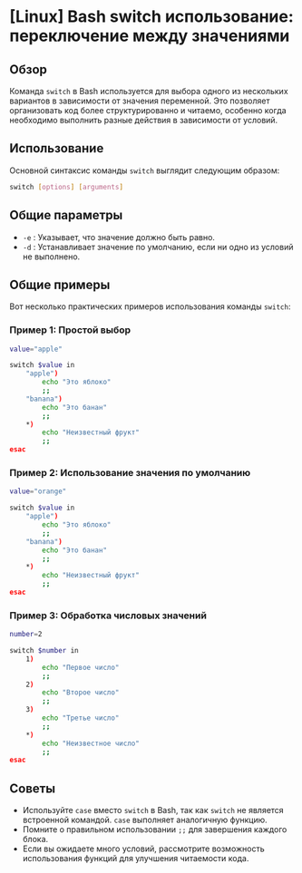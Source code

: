# [Linux] Bash switch использование: переключение между значениями

## Обзор
Команда `switch` в Bash используется для выбора одного из нескольких вариантов в зависимости от значения переменной. Это позволяет организовать код более структурированно и читаемо, особенно когда необходимо выполнить разные действия в зависимости от условий.

## Использование
Основной синтаксис команды `switch` выглядит следующим образом:

```bash
switch [options] [arguments]
```

## Общие параметры
- `-e` : Указывает, что значение должно быть равно.
- `-d` : Устанавливает значение по умолчанию, если ни одно из условий не выполнено.

## Общие примеры
Вот несколько практических примеров использования команды `switch`:

### Пример 1: Простой выбор
```bash
value="apple"

switch $value in
    "apple")
        echo "Это яблоко"
        ;;
    "banana")
        echo "Это банан"
        ;;
    *)
        echo "Неизвестный фрукт"
        ;;
esac
```

### Пример 2: Использование значения по умолчанию
```bash
value="orange"

switch $value in
    "apple")
        echo "Это яблоко"
        ;;
    "banana")
        echo "Это банан"
        ;;
    *)
        echo "Неизвестный фрукт"
        ;;
esac
```

### Пример 3: Обработка числовых значений
```bash
number=2

switch $number in
    1)
        echo "Первое число"
        ;;
    2)
        echo "Второе число"
        ;;
    3)
        echo "Третье число"
        ;;
    *)
        echo "Неизвестное число"
        ;;
esac
```

## Советы
- Используйте `case` вместо `switch` в Bash, так как `switch` не является встроенной командой. `case` выполняет аналогичную функцию.
- Помните о правильном использовании `;;` для завершения каждого блока.
- Если вы ожидаете много условий, рассмотрите возможность использования функций для улучшения читаемости кода.